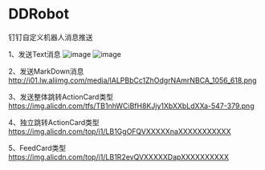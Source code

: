 # DDRobot
钉钉自定义机器人消息推送

1、发送Text消息
![image](http://i01.lw.aliimg.com/media/lADPBbCc1ZgiBN3M0M0C6A_744_208.jpg)
![image](http://i01.lw.aliimg.com/media/lADPBbCc1Zgla_vNATzNA5w_924_316.jpg)

2、发送MarkDown消息  
http://i01.lw.aliimg.com/media/lALPBbCc1ZhOdgrNAmrNBCA_1056_618.png

3、发送整体跳转ActionCard类型
https://img.alicdn.com/tfs/TB1nhWCiBfH8KJjy1XbXXbLdXXa-547-379.png

4、独立跳转ActionCard类型
https://img.alicdn.com/top/i1/LB1GgOFQVXXXXXnaXXXXXXXXXXX

5、FeedCard类型
https://img.alicdn.com/top/i1/LB1R2evQVXXXXXDapXXXXXXXXXX
